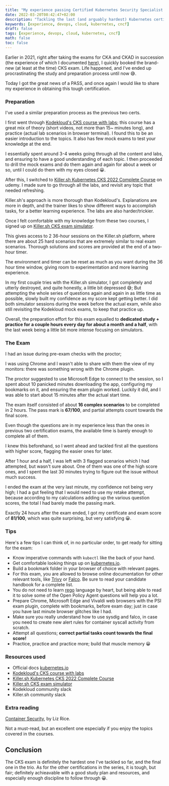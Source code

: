 ```yaml
---
title: "My experience passing Certified Kubernetes Security Specialist (CKS) exam"
date: 2022-03-20T08:42:47+02:00
description: "Tackling the last (and arguably hardest) Kubernetes certification, for fun and for profit"
keywords: [experience, devops, cloud, kubernetes, cncf]
draft: false
tags: [experience, devops, cloud, kubernetes, cncf]
math: false
toc: false
---
```


Earlier in 2021, right after taking the exams for CKA and CKAD in succession (the experience of which I documented [here](https://blog.cuffaro.com/blog/2021-01-24-cka-ckad/)), I quickly booked the brand-new (at least at the time) CKS exam. Life happened, and I've ended up procrastinating the study and preparation process until now 😅.

Today I got the great news of a PASS, and once again I would like to share my experience in obtaining this tough certification.

### Preparation

I've used a similar preparation process as the previous two certs.

I first went through [Kodekloud's CKS course with labs](https://kodekloud.com/courses/certified-kubernetes-security-specialist-cks/); this course has a great mix of theory (short videos, not more than 15~ minutes long), and practice (actual lab scenarios in browser terminal). I found this to be an easier introduction to the topics. It also has few mock exams to test your knowledge at the end.

I essentially spent around 3-4 weeks going through all the content and labs, and ensuring to have a good understanding of each topic.
I then proceeded to drill the mock exams and do them again and again for about a week or so, until I could do them with my eyes closed 😀.

After this, I switched to [Killer.sh Kubernetes CKS 2022 Complete Course](https://www.udemy.com/course/certified-kubernetes-security-specialist/) on udemy.
I made sure to go through all the labs, and revisit any topic that needed refreshing.

Killer.sh's approach is more thorough than Kodekloud's. Explanations are more in depth, and the trainer likes to show different ways to accomplish tasks, for a better learning experience. The labs are also harder/trickier.

Once I felt comfortable with my knowledge from these two courses, I signed up on [Killer.sh CKS exam simulator](https://killer.sh/cks).

This gives access to 2 36-hour sessions on the Killer.sh platform, where there are about 25 hard scenarios that are extremely similar to real exam scenarios.
Thorough solutions and scores are provided at the end of a two-hour timer.

The environment and timer can be reset as much as you want during the 36 hour time window, giving room to experimentation and more learning experience.

In my first couple tries with the Killer.sh simulator, I got completely and utterly destroyed, and quite honestly, a little bit depressed 😅;
But attempting the whole series of questions again and again in as little time as possible, slowly built my confidence as my score kept getting better.
I did both simulator sessions during the week before the actual exam, while also still revisiting the Kodekloud mock exams, to keep that practice up.

Overall, the preparation effort for this exam equalled to **dedicated study + practice for a couple hours every day for about a month and a half**, with the last week being a little bit more intense focusing on simulators.

### The Exam

I had an issue during pre-exam checks with the proctor;

I was using Chrome and I wasn't able to share with them the view of my monitors: there was something wrong with the Chrome plugin.

The proctor suggested to use Microsoft Edge to connect to the session, so I spent about 10 panicked minutes downloading the app, configuring my bookmarks on it, and ensuring the exam plugin worked.
Luckily it did, and I was able to start about 15 minutes after the actual start time.

The exam itself consisted of about **16 complex scenarios** to be completed in 2 hours.
The pass mark is **67/100**, and partial attempts count towards the final score.

Even though the questions are in my experience less than the ones in previous two certification exams, the available time is barely enough to complete all of them.

I knew this beforehand, so I went ahead and tackled first all the questions with higher score, flagging the easier ones for later.

After 1 hour and a half, I was left with 3 flagged scenarios which I had attempted, but wasn't sure about.
One of them was one of the high score ones, and I spent the last 30 minutes trying to figure out the issue without much success.

I ended the exam at the very last minute, my confidence not being very high; I had a gut feeling that I would need to use my retake attempt, because according to my calculations adding up the various question scores, the total I had barely made the passing mark.

Exactly 24 hours after the exam ended, I got my certificate and exam score of **81/100**, which was quite surprising, but very satisfying 😀.

### Tips

Here's a few tips I can think of, in no particular order, to get ready for sitting for the exam:

- Know imperative commands with `kubectl` like the back of your hand.
- Get comfortable looking things up on [kubernetes.io](https://kubernetes.io/).
- Build a bookmark folder in your browser of choice with relevant pages.
- For this exam, you are allowed to browse online documentation for other relevant tools, like [Trivy](https://aquasecurity.github.io/trivy/) or [Falco](https://falco.org/docs/). Be sure to read your candidate handbook for a complete list.
- You do not need to learn [rego](https://www.openpolicyagent.org/docs/latest/policy-language/) language by heart, but being able to read it to solve some of the Open Policy Agent questions will help you a lot.
- Prepare Chrome, Microsoft Edge and Vivaldi web browsers with the PSI exam plugin, complete with bookmarks, before exam day; just in case you have last minute browser glitches like I had.
- Make sure you really understand how to use sysdig and falco, in case you need to create new alert rules for container syscall activity from scratch.
- Attempt all questions; **correct partial tasks count towards the final score!**
- Practice, practice and practice more; build that muscle memory 😀

### Resources used
- Official docs [kubernetes.io](https://kubernetes.io/)
- [Kodekloud's CKS course with labs](https://kodekloud.com/courses/certified-kubernetes-security-specialist-cks/)
- [Killer.sh Kubernetes CKS 2022 Complete Course](https://www.udemy.com/course/certified-kubernetes-security-specialist/)
- [Killer.sh CKS exam simulator](https://killer.sh/cks)
- Kodekloud community slack
- Killer.sh community slack

### Extra reading
[Container Security](https://www.amazon.com/Container-Security-Fundamental-Containerized-Applications/dp/1492056707/ref=sr_1_3?keywords=container+security&qid=1647773522&sprefix=container+secu%2Caps%2C348&sr=8-3), by Liz Rice. 

Not a must-read, but an excellent one especially if you enjoy the topics covered in the courses.

## Conclusion
The CKS exam is definitely the hardest one I've tackled so far, and the final one in the trio.
As for the other certifications in the series, it is tough, but fair; definitely achieavable with a good study plan and resources, and especially enough discipline to follow through 😀.
